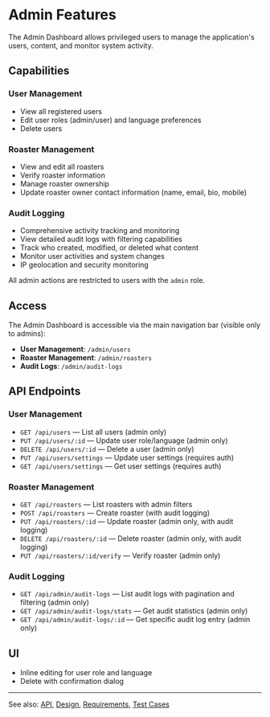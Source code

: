 # Admin Features

The Admin Dashboard allows privileged users to manage the application's users, content, and monitor system activity.

## Capabilities

### User Management
- View all registered users
- Edit user roles (admin/user) and language preferences
- Delete users

### Roaster Management  
- View and edit all roasters
- Verify roaster information
- Manage roaster ownership
- Update roaster owner contact information (name, email, bio, mobile)

### Audit Logging
- Comprehensive activity tracking and monitoring
- View detailed audit logs with filtering capabilities
- Track who created, modified, or deleted what content
- Monitor user activities and system changes
- IP geolocation and security monitoring

All admin actions are restricted to users with the `admin` role.

## Access

The Admin Dashboard is accessible via the main navigation bar (visible only to admins):
- **User Management**: `/admin/users`
- **Roaster Management**: `/admin/roasters`  
- **Audit Logs**: `/admin/audit-logs`

## API Endpoints

### User Management
- `GET /api/users` — List all users (admin only)
- `PUT /api/users/:id` — Update user role/language (admin only)
- `DELETE /api/users/:id` — Delete a user (admin only)
- `PUT /api/users/settings` — Update user settings (requires auth)
- `GET /api/users/settings` — Get user settings (requires auth)

### Roaster Management
- `GET /api/roasters` — List roasters with admin filters
- `POST /api/roasters` — Create roaster (with audit logging)
- `PUT /api/roasters/:id` — Update roaster (admin only, with audit logging)
- `DELETE /api/roasters/:id` — Delete roaster (admin only, with audit logging)
- `PUT /api/roasters/:id/verify` — Verify roaster (admin only)

### Audit Logging
- `GET /api/admin/audit-logs` — List audit logs with pagination and filtering (admin only)
- `GET /api/admin/audit-logs/stats` — Get audit statistics (admin only)
- `GET /api/admin/audit-logs/:id` — Get specific audit log entry (admin only)

## UI

- Inline editing for user role and language
- Delete with confirmation dialog

---

See also: [API](api.md), [Design](design.md), [Requirements](requirements.md), [Test Cases](test.md)
